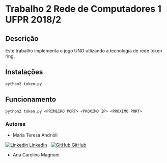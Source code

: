 # Trabalho 2 Rede de Computadores 1 UFPR 2018/2

## Descrição
Este trabalho implementa o jogo UNO utlizando a tecnologia de rede token ring.

## Instalações

```
python2 token.py 
```

## Funcionamento

```
python2 token.py <PRIMEIRO PORT> <PROXIMO IP> <PROXIMO PORT>
```

### Autores

- Maria Teresa Andrioli 

[![Linkedin](https://i.stack.imgur.com/gVE0j.png) LinkedIn](https://www.linkedin.com/in/mariateresaandrioli/)
&nbsp;
[![GitHub](https://i.stack.imgur.com/tskMh.png) GitHub](https://github.com/mariaandrioli)

- Ana Carolina Magnoni
